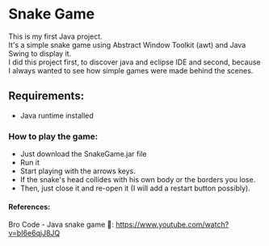# Snake Game
This is my first Java project. <br/>
It's a simple snake game using Abstract Window Toolkit (awt) and Java Swing to display it.<br/>
I did this project first, to discover java and eclipse IDE and second, because I always wanted to see how simple games were made behind the scenes.<br/>

## Requirements:
* Java runtime installed

### How to play the game:

* Just download the SnakeGame.jar file
* Run it 
* Start playing with the arrows keys.
* If the snake's head collides with his own body or the borders you lose. 
* Then, just close it and re-open it (I will add a restart button possibly).

#### References:
Bro Code - Java snake game 🐍: https://www.youtube.com/watch?v=bI6e6qjJ8JQ
